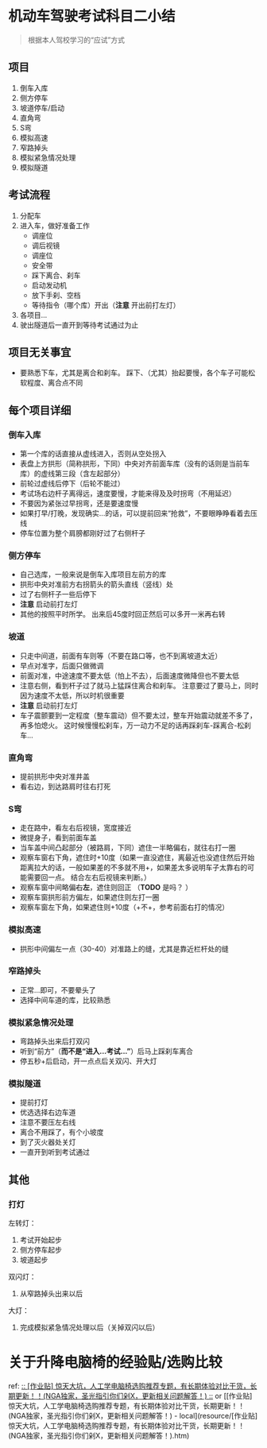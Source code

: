 
# 机动车驾驶考试科目二小结

> 根据本人驾校学习的“应试”方式

## 项目

1. 倒车入库
2. 侧方停车
3. 坡道停车/启动
4. 直角弯
5. S弯
6. 模拟高速
7. 窄路掉头
8. 模拟紧急情况处理
9. 模拟隧道

## 考试流程

1. 分配车
2. 进入车，做好准备工作
    * 调座位
    * 调后视镜
    * 调座位
    * 安全带
    * 踩下离合、刹车
    * 启动发动机
    * 放下手刹、空档
    * 等待指令（哪个库）开出（**注意** 开出前打左灯）
3. 各项目...
4. 驶出隧道后一直开到等待考试通过为止

## 项目无关事宜

* 要熟悉下车，尤其是离合和刹车。 踩下、（尤其）抬起要慢，各个车子可能松软程度、离合点不同

## 每个项目详细

### 倒车入库

* 第一个库的话直接从虚线进入，否则从空处拐入
* 表盘上方拱形（简称拱形，下同）中央对齐前面车库（没有的话则是当前车库）的虚线第三段（含左起部分）
* 前轮过虚线后停下（后轮不能过）
* 考试场右边杆子离得远，速度要慢，才能来得及及时拐弯（不用延迟）
* 不要因为紧张过早拐弯，还是要速度慢
* 如果打早/打晚，发现确实...的话，可以提前回来“抢救”，不要眼睁睁看着去压线
* 停车位置为整个肩膀都刚好过了右侧杆子

### 侧方停车

* 自己选库，一般来说是倒车入库项目左前方的库
* 拱形中央对准前方右拐箭头的箭头直线（竖线）处
* 过了右侧杆子一些后停下
* **注意** 启动前打左灯
* 其他的按照平时所学。 出来后45度时回正然后可以多开一米再右转

### 坡道

* 只走中间道，前面有车则等（不要在路口等，也不到离坡道太近）
* 早点对准字，后面只做微调
* 前面对准，中途速度不要太低（怕上不去），后面速度微降但也不要太低
* 注意右侧，看到杆子过了就马上猛踩住离合和刹车。 注意要过了要马上，同时因为速度不太低，所以时机很重要
* **注意** 启动前打左灯
* 车子震颤要到一定程度（整车震动）但不要太过，整车开始震动就差不多了，再多怕熄火。 这时候慢慢松刹车，万一动力不足的话再踩刹车-踩离合-松刹车...

### 直角弯

* 提前拱形中央对准井盖
* 看右边，到达路肩时往右打死

### S弯

* 走在路中，看左右后视镜，宽度接近
* 微提身子，看到前面车盖
* 当车盖中间凸起部分（被路肩，下同）遮住一半略偏右，就往右打一圈
* 观察车窗右下角，遮住时+10度（如果一直没遮住，离最近也没遮住然后开始距离拉大的话，一般如果差的不多就不用+，如果差太多说明车子太靠右的可能需要回一点。 结合左右后视镜来判断。）
* 观察车窗中间略偏<del>右</del>**左**，遮住则回正 （**TODO** 是吗？ ）
* 观察车窗拱形前方偏左，如果遮住则左打一圈
* 观察车窗左下角，如果遮住则+10度（+不+，参考前面右打的情况）

### 模拟高速

* 拱形中间偏左一点（30-40）对准路上的缝，尤其是靠近栏杆处的缝

### 窄路掉头

* 正常...即可，不要晕头了
* 选择中间车道的库，比较熟悉

### 模拟紧急情况处理

* 弯路掉头出来后打双闪
* 听到“前方”（**而不是“进入...考试...”**）后马上踩刹车离合
* 停五秒+后启动，开一点点后关双闪、开大灯

### 模拟隧道

* 提前打灯
* 优选选择右边车道
* 注意不要压左右线
* 离合不用踩了，有个小坡度
* 到了灭火器处关灯
* 一直开到听到考试通过

## 其他

### 打灯

左转灯：
1. 考试开始起步
2. 侧方停车起步
3. 坡道起步

双闪灯：
1. 从窄路掉头出来以后

大灯：
1. 完成模拟紧急情况处理以后（关掉双闪以后）


# 关于升降电脑椅的经验贴/选购比较

ref: [:: [作业贴] 惊天大坑，人工学电脑椅选购推荐专题，有长期体验对比干货，长期更新！！(NGA独家，圣光指引你们剁X，更新相关问题解答！) ::](http://bbs.ngacn.cc/read.php?tid=8116474) or [[作业贴] 惊天大坑，人工学电脑椅选购推荐专题，有长期体验对比干货，长期更新！！(NGA独家，圣光指引你们剁X，更新相关问题解答！) - local](resource/[作业贴] 惊天大坑，人工学电脑椅选购推荐专题，有长期体验对比干货，长期更新！！(NGA独家，圣光指引你们剁X，更新相关问题解答！).htm)











